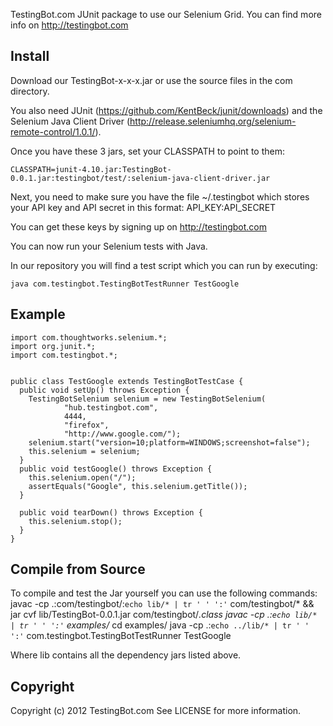 TestingBot.com JUnit package to use our Selenium Grid.
You can find more info on http://testingbot.com

Install
-------

Download our TestingBot-x-x-x.jar or use the source files in the com directory.

You also need JUnit (https://github.com/KentBeck/junit/downloads) and the Selenium Java Client Driver (http://release.seleniumhq.org/selenium-remote-control/1.0.1/).

Once you have these 3 jars, set your CLASSPATH to point to them:

    CLASSPATH=junit-4.10.jar:TestingBot-0.0.1.jar:testingbot/test/:selenium-java-client-driver.jar

Next, you need to make sure you have the file ~/.testingbot which stores your API key and API secret in this format: API_KEY:API_SECRET

You can get these keys by signing up on http://testingbot.com

You can now run your Selenium tests with Java.

In our repository you will find a test script which you can run by executing:

    java com.testingbot.TestingBotTestRunner TestGoogle


Example
-------

    import com.thoughtworks.selenium.*;
    import org.junit.*;
    import com.testingbot.*;


    public class TestGoogle extends TestingBotTestCase {
      public void setUp() throws Exception {
        TestingBotSelenium selenium = new TestingBotSelenium(
                "hub.testingbot.com",
                4444,
                "firefox",
                "http://www.google.com/");
        selenium.start("version=10;platform=WINDOWS;screenshot=false");
        this.selenium = selenium;
      }
      public void testGoogle() throws Exception {
        this.selenium.open("/");
        assertEquals("Google", this.selenium.getTitle());
      }
    
      public void tearDown() throws Exception {
        this.selenium.stop();
      }
    }

Compile from Source
-------------------

To compile and test the Jar yourself you can use the following commands:
    javac -cp .:com/testingbot/:`echo lib/* | tr ' ' ':'` com/testingbot/* && jar cvf lib/TestingBot-0.0.1.jar com/testingbot/*.class
    javac -cp .:`echo lib/* | tr ' ' ':'` examples/*
    cd examples/
    java -cp .:`echo ../lib/* | tr ' ' ':'` com.testingbot.TestingBotTestRunner TestGoogle

Where lib contains all the dependency jars listed above.

Copyright
---------

Copyright (c) 2012 TestingBot.com
See LICENSE for more information.